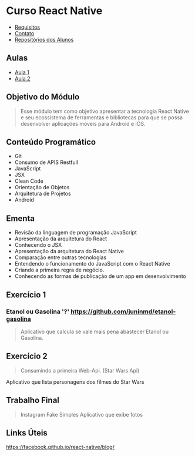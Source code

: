 # Curso React Native

* [Requisitos](./requisitos.md)
* [Contato](./contato.md)
* [Repositórios dos Alunos](./repositorios.md)

## Aulas

* [Aula 1](./aula-1/readme.md)
* [Aula 2](./aula-2/readme.md)

## Objetivo do Módulo

> Esse módulo tem como objetivo apresentar a tecnologia React Native e seu ecossistema de ferramentas e bibliotecas para que se possa desenvolver aplicações móveis para Android e iOS.

## Conteúdo Programático

- Git
- Consumo de APIS Restfull
- JavaScript
- JSX
- Clean Code
- Orientação de Objetos
- Arquitetura de Projetos
- Android

## Ementa

- Revisão da linguagem de programação JavaScript
- Apresentação da arquitetura do React
- Conhecendo o JSX
- Apresentação da arquitetura do React Native
- Comparação entre outras tecnologias
- Entendendo o funcionamento do JavaScript com o React Native
- Criando a primeira regra de negócio.
- Conhecendo as formas de publicação de um app em desenvolvimento

## Exercício 1

### Etanol ou Gasolina '?' <https://github.com/juninmd/etanol-gasolina>

> Aplicativo que calcula se vale mais pena abastecer Etanol ou Gasolina.

## Exercício 2  

> Consumindo a primeira Web-Api. (Star Wars Api)

Aplicativo que lista personagens dos filmes do Star Wars

## Trabalho Final

> Instagram Fake Simples
Aplicativo que exibe fotos

## Links Úteis

<https://facebook.github.io/react-native/blog/>
